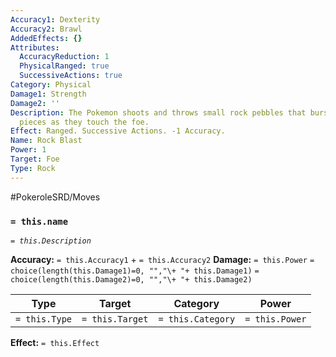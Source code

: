 ```yaml
---
Accuracy1: Dexterity
Accuracy2: Brawl
AddedEffects: {}
Attributes:
  AccuracyReduction: 1
  PhysicalRanged: true
  SuccessiveActions: true
Category: Physical
Damage1: Strength
Damage2: ''
Description: The Pokemon shoots and throws small rock pebbles that burst into tiny
  pieces as they touch the foe.
Effect: Ranged. Successive Actions. -1 Accuracy.
Name: Rock Blast
Power: 1
Target: Foe
Type: Rock
---
```


#PokeroleSRD/Moves

### `= this.name` 
*`= this.Description`*

**Accuracy:** `= this.Accuracy1` + `= this.Accuracy2`
**Damage:** `= this.Power` `= choice(length(this.Damage1)=0, "","\+ "+ this.Damage1)` `= choice(length(this.Damage2)=0, "","\+ "+ this.Damage2)`

| Type          | Target          | Category          | Power          |
| ------------- | --------------- | ----------------  | -------------- |
| `= this.Type` | `= this.Target` | `= this.Category` | `= this.Power` | 

**Effect:** `= this.Effect`